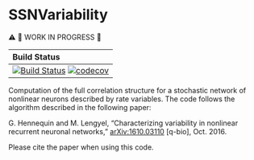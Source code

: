 # SSNVariability

:warning: :construction: WORK IN PROGRESS :construction:

| **Build Status**                                                      |
|:--------------------------------------------------------------------- |
| [![Build Status](https://github.com/dylanfesta/SSNVariability.jl/workflows/CI/badge.svg)](https://github.com/dylanfesta/SSNVariability.jl/actions) [![codecov](https://codecov.io/gh/dylanfesta/SSNVariability.jl/branch/dev/graph/badge.svg?token=YBcSuR451j)](https://codecov.io/gh/dylanfesta/SSNVariability.jl)|

Computation of the full correlation structure for a stochastic network of nonlinear neurons described by rate variables.  The code follows the algorithm described in the following paper:

G. Hennequin and M. Lengyel, “Characterizing variability in nonlinear recurrent neuronal networks,” [arXiv:1610.03110](http://arxiv.org/abs/1610.03110) [q-bio], Oct. 2016.

Please cite the paper when using this code.

